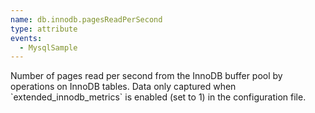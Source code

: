 ```yaml
---
name: db.innodb.pagesReadPerSecond
type: attribute
events:
  - MysqlSample
---
```


Number of pages read per second from the InnoDB buffer pool by operations on InnoDB tables. Data only captured when \`extended\_innodb\_metrics\` is enabled (set to 1) in the configuration file.